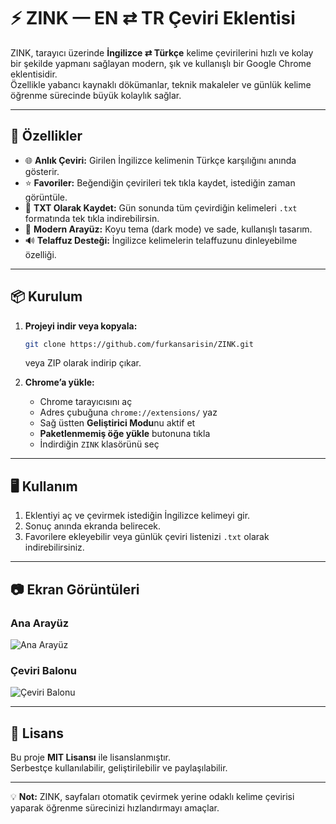 # ⚡ ZINK — EN ⇄ TR Çeviri Eklentisi

ZINK, tarayıcı üzerinde **İngilizce ⇄ Türkçe** kelime çevirilerini hızlı ve kolay bir şekilde yapmanı sağlayan modern, şık ve kullanışlı bir Google Chrome eklentisidir.  
Özellikle yabancı kaynaklı dökümanlar, teknik makaleler ve günlük kelime öğrenme sürecinde büyük kolaylık sağlar.  

---

## 🚀 Özellikler

- 🌐 **Anlık Çeviri:** Girilen İngilizce kelimenin Türkçe karşılığını anında gösterir.  
- ⭐ **Favoriler:** Beğendiğin çevirileri tek tıkla kaydet, istediğin zaman görüntüle.  
- 💾 **TXT Olarak Kaydet:** Gün sonunda tüm çevirdiğin kelimeleri `.txt` formatında tek tıkla indirebilirsin.  
- 🎨 **Modern Arayüz:** Koyu tema (dark mode) ve sade, kullanışlı tasarım.  
- 🔊 **Telaffuz Desteği:** İngilizce kelimelerin telaffuzunu dinleyebilme özelliği.  

---

## 📦 Kurulum

1. **Projeyi indir veya kopyala:**  
   ```bash
   git clone https://github.com/furkansarisin/ZINK.git
   ```
   veya ZIP olarak indirip çıkar.

2. **Chrome’a yükle:**  
   - Chrome tarayıcısını aç  
   - Adres çubuğuna `chrome://extensions/` yaz  
   - Sağ üstten **Geliştirici Modu**nu aktif et  
   - **Paketlenmemiş öğe yükle** butonuna tıkla  
   - İndirdiğin `ZINK` klasörünü seç  

---

## 🖥 Kullanım

1. Eklentiyi aç ve çevirmek istediğin İngilizce kelimeyi gir.  
2. Sonuç anında ekranda belirecek.  
3. Favorilere ekleyebilir veya günlük çeviri listenizi `.txt` olarak indirebilirsiniz.  

---

## 📷 Ekran Görüntüleri

### Ana Arayüz
![Ana Arayüz](screenshots/main.png)

### Çeviri Balonu
![Çeviri Balonu](screenshots/tooltip.png)

---

## 📜 Lisans

Bu proje **MIT Lisansı** ile lisanslanmıştır.  
Serbestçe kullanılabilir, geliştirilebilir ve paylaşılabilir.  

---

💡 **Not:** ZINK, sayfaları otomatik çevirmek yerine odaklı kelime çevirisi yaparak öğrenme sürecinizi hızlandırmayı amaçlar.
